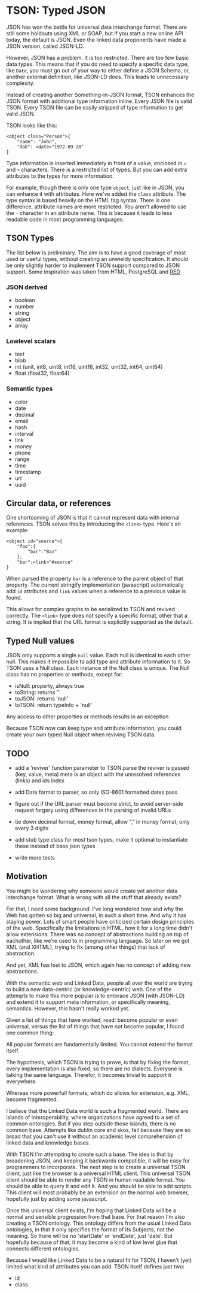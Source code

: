 # TSON: Typed JSON

JSON has won the battle for universal data interchange format. There are still some holdouts using XML or SOAP, but if you start a new online API today, the default is JSON. Even the linked data proponents have made a JSON version, called JSON-LD.

However, JSON has a problem. It is too restricted. There are too few basic data types. This means that if you do need to specify a specific data type, like `Date`, you must go out of your way to either define a JSON Schema, or, another external definition, like JSON-LD does. This leads to unnecessary complexity.

Instead of creating another Something-in-JSON format, TSON enhances the JSON format with additional type information inline. Every JSON file is valid TSON. Every TSON file can be easily stripped of type information to get valid JSON.

TSON looks like this:
```
<object class="Person">{
	"name": "John",
	"dob": <date>"1972-09-20"
}
```

Type information is inserted immediately in front of a value, enclosed in `<` and `>` characters. There is a restricted list of types. But you can add extra attributes to the types for more information.

For example, though there is only one type `object`, just like in JSON, you can enhance it with attributes. Here we've added the `class` attribute. The type syntax is based heavily on the HTML tag syntax. There is one difference, attribute names are more restricted. You aren't allowed to use the `-` character in an attribute name. This is because it leads to less readable code in most programming languages.

## TSON Types

The list below is preliminary. The aim is to have a good coverage of most used or useful types, without creating an unwieldy specification. It should be only slightly harder to implement TSON support compared to JSON support. Some inspiration was taken from HTML, PostgreSQL and [RED](https://red-lang.org)

### JSON derived

- boolean
- number
- string
- object
- array

### Lowlevel scalars

- text
- blob
- int (unit, int8, uint8, int16, uint16, int32, uint32, int64, uint64)
- float (float32, float64)

### Semantic types

- color
- date
- decimal
- email
- hash
- interval
- link
- money
- phone
- range
- time
- timestamp
- url
- uuid

## Circular data, or references

One shortcoming of JSON is that it cannot represent data with internal references. TSON solves this by introducing the `<link>` type. Here's an example:

```
<object id="source">{
	"foo":{
		"bar":"Baz"
	},
	"bar":<link>"#source"
}
```	

When parsed the property `bar` is a reference to the parent object of that property. The current stringify implementation (javascript) automatically add `id` attributes and `link` values when a reference to a previous value is found.

This allows for complex graphs to be serialized to TSON and revived correctly. The `<link>` type does not specify a specific format, other that a string. It is implied that the URL format is explicitly supported as the default.

## Typed Null values

JSON only supports a single `null` value. Each null is identical to each other null. This makes it impossible to add type and attribute information to it. So TSON uses a Null class. Each instance of the Null class is unique. The Null class has no properties or methods, except for:
- isNull: property, always true
- toString: returns ''
- toJSON: returns 'null'
- toTSON: return typeInfo + 'null'

Any access to other properties or methods results in an exception

Because TSON now can keep type and attribute information, you could create your own typed Null object when reviving TSON data.

## TODO

- add a 'reviver' function parameter to TSON.parse
  the reviver is passed (key, value, meta)
  meta is an object with the unresolved references (links) and ids index

- add Date format to parser, so only ISO-8601 formatted dates pass

- figure out if the URL parser must become strict, to avoid server-side request forgery using differences in the parsing of invalid URLs

- tie down decimal format, money format, allow "," in money format, only every 3 digits

- add stub type class for most tson types, make it optional to instantiate these instead of base json types

- write more tests


## Motivation

You might be wondering why someone would create yet another data interchange format. What is wrong with all the stuff that already exists?

For that, I need some background. I've long wondered how and why the Web has gotten so big and universal, in such a short time. And why it has staying power. Lots of smart people have criticized certain design principles of the web. Specifically the limitations in HTML, how it for a long time didn't allow extensions. There was no concept of abstractions building on top of eachother, like we're used to in programming language. So later on we got XML (and XHTML), trying to fix (among other things) that lack of abstraction.

And yet, XML has lost to JSON, which again has no concept of adding new abstractions. 

With the semantic web and Linked Data, people all over the world are trying to build a new data-centric (or knowledge-centric) web. One of the attempts to make this more popular is to embrace JSON (with JSON-LD) and extend it to support meta information, or specifically meaning, semantics. However, this hasn't really worked yet. 

Given a list of things that have worked, read: become popular or even universal, versus the list of things that have not become popular, I found one common thing:

All popular formats are fundamentally limited. You cannot extend the format itself.

The hypothesis, which TSON is trying to prove, is that by fixing the format, every implementation is also fixed, so there are no dialects. Everyone is talking the same language. Therefor, it becomes trivial to support it everywhere.

Whereas more powerfull formats, which do allows for extension, e.g. XML, become fragmented.

I believe that the Linked Data world is such a fragmented world. There are islands of interoperability, where organizations have agreed to a set of common ontologies. But if you step outside those islands, there is no common base. Attempts like dublin core and skos, fail because they are so broad that you can't use it without an academic level comprehension of linked data and knowledge bases.

With TSON I'm attempting to create such a base. The idea is that by broadening JSON, and keeping it backwards compatible, it will be easy for programmers to incorporate. The next step is to create a universal TSON client, just like the browser is a universal HTML client. This universal TSON client should be able to render any TSON in human readable format. You should be able to query it and edit it. And you should be able to add scripts. This client will most probably be an extension on the normal web browser, hopefully just by adding some javascript.

Once this universal client exists, I'm hoping that Linked Data will be a normal and sensible progression from that base. For that reason I'm also creating a TSON ontology. This ontology differs from the usual Linked Data ontologies, in that it only specifies the format of its Subjects, not the meaning. So there will be no 'startDate' or 'endDate', just 'date'. But hopefully because of that, it may become a kind of low level glue that connects different ontologies.

Because I would like Linked Data to be a natural fit for TSON, I haven't (yet) limited what kind of attributes you can add. TSON itself defines just two:
- id
- class
